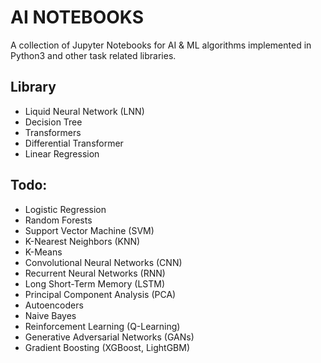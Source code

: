 # AI NOTEBOOKS

A collection of Jupyter Notebooks for AI & ML algorithms implemented in Python3 and other task related libraries. 

## Library

- Liquid Neural Network (LNN)
- Decision Tree
- Transformers
- Differential Transformer
- Linear Regression

## Todo: 
- Logistic Regression
- Random Forests
- Support Vector Machine (SVM)
- K-Nearest Neighbors (KNN)
- K-Means
- Convolutional Neural Networks (CNN)
- Recurrent Neural Networks (RNN)
- Long Short-Term Memory (LSTM)
- Principal Component Analysis (PCA)
- Autoencoders
- Naive Bayes
- Reinforcement Learning (Q-Learning)
- Generative Adversarial Networks (GANs)
- Gradient Boosting (XGBoost, LightGBM)
